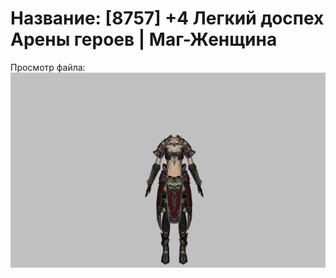 # Название: [8757] +4 Легкий доспех Арены героев | Маг-Женщина

Просмотр файла:
![p050031.png](p050031.png)